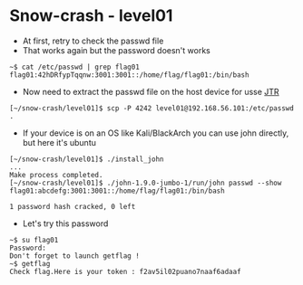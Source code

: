 # Snow-crash - level01

* At first, retry to check the passwd file
* That works again but the password doesn't works
```console
~$ cat /etc/passwd | grep flag01
flag01:42hDRfypTqqnw:3001:3001::/home/flag/flag01:/bin/bash
```

* Now need to extract the passwd file on the host device for usse [JTR](https://github.com/openwall/john)
```console
[~/snow-crash/level01]$ scp -P 4242 level01@192.168.56.101:/etc/passwd .
```

* If your device is on an OS like Kali/BlackArch you can use john directly, but here it's ubuntu
```console
[~/snow-crash/level01]$ ./install_john
...
Make process completed.
[~/snow-crash/level01]$ ./john-1.9.0-jumbo-1/run/john passwd --show
flag01:abcdefg:3001:3001::/home/flag/flag01:/bin/bash

1 password hash cracked, 0 left
```

* Let's try this password
```console
~$ su flag01
Password: 
Don't forget to launch getflag !
~$ getflag
Check flag.Here is your token : f2av5il02puano7naaf6adaaf
```
